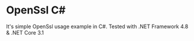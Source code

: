 # OpenSsl C#

It's simple OpenSsl usage example in C#.
Tested with .NET Framework 4.8 & .NET Core 3.1
